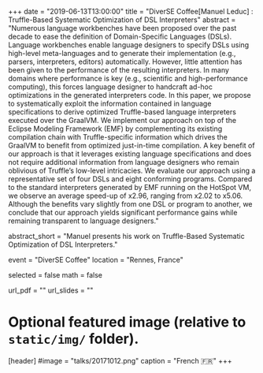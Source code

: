 +++
date = "2019-06-13T13:00:00"
title = "DiverSE Coffee[Manuel Leduc] : Truffle-Based Systematic Optimization of DSL Interpreters"
abstract = "Numerous language workbenches have been proposed over the past decade to ease the definition of Domain-Specific Languages (DSLs). Language workbenches enable language designers to specify DSLs using high-level meta-languages and to generate their implementation (e.g., parsers, interpreters, editors) automatically. However, little attention has been given to the performance of the resulting interpreters. In many domains where performance is key (e.g., scientific and high-performance computing), this forces language designer to handcraft ad-hoc optimizations in the generated interpreters code. In this paper, we propose to systematically exploit the information contained in language specifications to derive optimized Truffle-based language interpreters executed over the GraalVM. We implement our approach on top of the Eclipse Modeling Framework (EMF) by complementing its existing compilation chain with Truffle-specific information which drives the GraalVM to benefit from optimized just-in-time compilation. A key benefit of our approach is that it leverages existing language specifications and does not require additional information from language designers who remain oblivious of Truffle’s low-level intricacies. We evaluate our approach using a representative set of four DSLs and eight conforming programs. Compared to the standard interpreters generated by EMF running on the HotSpot VM, we observe an average speed-up of x2.96, ranging from x2.02 to x5.06. Although the benefits vary slightly from one DSL or program to another, we conclude that our approach yields significant performance gains while remaining transparent to language designers."

abstract_short = "Manuel presents his work on Truffle-Based Systematic Optimization of DSL Interpreters."

event = "DiverSE Coffee"
location = "Rennes, France"

selected = false
math = false

url_pdf = ""
url_slides = ""

# Optional featured image (relative to `static/img/` folder).
[header]
#image = "talks/20171012.png"
caption = "French :fr:"
+++

